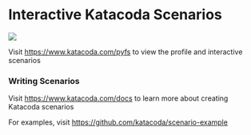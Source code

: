 # Interactive Katacoda Scenarios

[![](http://shields.katacoda.com/katacoda/pyfs/count.svg)](https://www.katacoda.com/pyfs "Get your profile on Katacoda.com")

Visit https://www.katacoda.com/pyfs to view the profile and interactive scenarios

### Writing Scenarios
Visit https://www.katacoda.com/docs to learn more about creating Katacoda scenarios

For examples, visit https://github.com/katacoda/scenario-example
